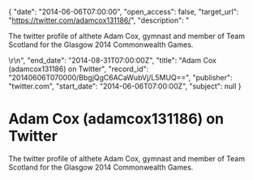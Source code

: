 {
  "date": "2014-06-06T07:00:00", 
  "open_access": false, 
  "target_url": "https://twitter.com/adamcox131186/", 
  "description": "<p>The twitter profile of althete Adam Cox, gymnast and member of Team Scotland for the Glasgow 2014 Commonwealth Games.</p>\r\n", 
  "end_date": "2014-08-31T07:00:00Z", 
  "title": "Adam Cox (adamcox131186) on Twitter", 
  "record_id": "20140606T070000/BbgjQgC6ACaWubVj/L5MUQ==", 
  "publisher": "twitter.com", 
  "start_date": "2014-06-06T07:00:00Z", 
  "subject": null
}

# Adam Cox (adamcox131186) on Twitter

<p>The twitter profile of althete Adam Cox, gymnast and member of Team Scotland for the Glasgow 2014 Commonwealth Games.</p>

